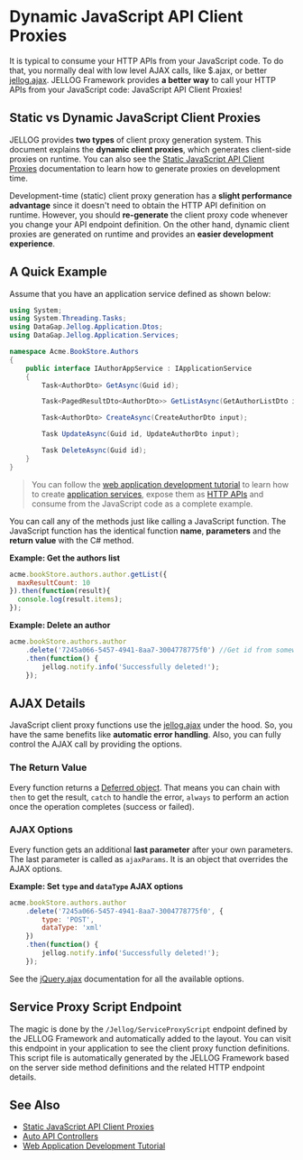 # Dynamic JavaScript API Client Proxies

It is typical to consume your HTTP APIs from your JavaScript code. To do that, you normally deal with low level AJAX calls, like $.ajax, or better [jellog.ajax](JavaScript-API/Ajax.md). JELLOG Framework provides **a better way** to call your HTTP APIs from your JavaScript code: JavaScript API Client Proxies!

## Static vs Dynamic JavaScript Client Proxies

JELLOG provides **two types** of client proxy generation system. This document explains the **dynamic client proxies**, which generates client-side proxies on runtime. You can also see the [Static JavaScript API Client Proxies](Static-JavaScript-Proxies.md) documentation to learn how to generate proxies on development time.

Development-time (static) client proxy generation has a **slight performance advantage** since it doesn't need to obtain the HTTP API definition on runtime. However, you should **re-generate** the client proxy code whenever you change your API endpoint definition. On the other hand, dynamic client proxies are generated on runtime and provides an **easier development experience**.

## A Quick Example

Assume that you have an application service defined as shown below:

````csharp
using System;
using System.Threading.Tasks;
using DataGap.Jellog.Application.Dtos;
using DataGap.Jellog.Application.Services;

namespace Acme.BookStore.Authors
{
    public interface IAuthorAppService : IApplicationService
    {
        Task<AuthorDto> GetAsync(Guid id);

        Task<PagedResultDto<AuthorDto>> GetListAsync(GetAuthorListDto input);

        Task<AuthorDto> CreateAsync(CreateAuthorDto input);

        Task UpdateAsync(Guid id, UpdateAuthorDto input);

        Task DeleteAsync(Guid id);
    }
}
````

> You can follow the [web application development tutorial](../../Tutorials/Part-1.md) to learn how to create [application services](../../Application-Services.md), expose them as [HTTP APIs](../../API/Auto-API-Controllers.md) and consume from the JavaScript code as a complete example.

You can call any of the methods just like calling a JavaScript function. The JavaScript function has the identical function **name**, **parameters** and the **return value** with the C# method.

**Example: Get the authors list**

````js
acme.bookStore.authors.author.getList({
  maxResultCount: 10
}).then(function(result){
  console.log(result.items);
});
````

**Example: Delete an author**

```js
acme.bookStore.authors.author
    .delete('7245a066-5457-4941-8aa7-3004778775f0') //Get id from somewhere!
    .then(function() {
        jellog.notify.info('Successfully deleted!');
    });
```

## AJAX Details

JavaScript client proxy functions use the [jellog.ajax](JavaScript-API/Ajax.md) under the hood. So, you have the same benefits like **automatic error handling**. Also, you can fully control the AJAX call by providing the options.

### The Return Value

Every function returns a [Deferred object](https://api.jquery.com/category/deferred-object/). That means you can chain with `then` to get the result, `catch` to handle the error, `always` to perform an action once the operation completes (success or failed).

### AJAX Options

Every function gets an additional **last parameter** after your own parameters. The last parameter is called as `ajaxParams`. It is an object that overrides the AJAX options.

**Example: Set `type` and `dataType` AJAX options**

````js
acme.bookStore.authors.author
    .delete('7245a066-5457-4941-8aa7-3004778775f0', {
        type: 'POST',
        dataType: 'xml'
    })
    .then(function() {
        jellog.notify.info('Successfully deleted!');
    });
````

See the [jQuery.ajax](https://api.jquery.com/jQuery.ajax/) documentation for all the available options.

## Service Proxy Script Endpoint

The magic is done by the `/Jellog/ServiceProxyScript` endpoint defined by the JELLOG Framework and automatically added to the layout. You can visit this endpoint in your application to see the client proxy function definitions. This script file is automatically generated by the JELLOG Framework based on the server side method definitions and the related HTTP endpoint details.

## See Also

* [Static JavaScript API Client Proxies](Static-JavaScript-Proxies.md)
* [Auto API Controllers](../../API/Auto-API-Controllers.md)
* [Web Application Development Tutorial](../../Tutorials/Part-1.md)